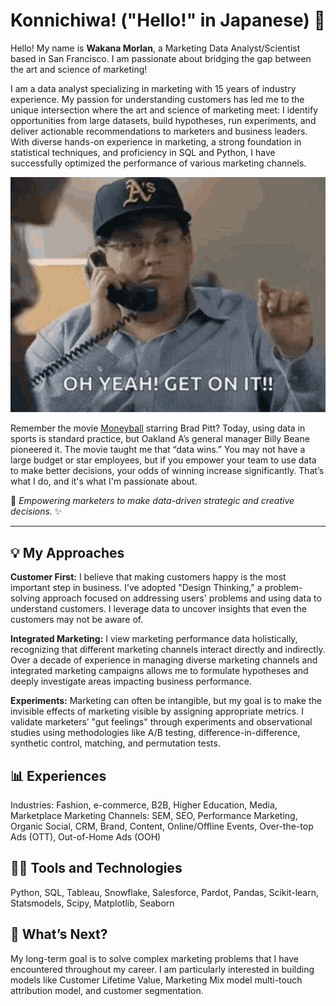 # Konnichiwa! ("Hello!" in Japanese) 👋
Hello! My name is **Wakana Morlan**, a Marketing Data Analyst/Scientist based in San Francisco. I am passionate about bridging the gap between the art and science of marketing!

I am a data analyst specializing in marketing with 15 years of industry experience. My passion for understanding customers has led me to the unique intersection where the art and science of marketing meet: I identify opportunities from large datasets, build hypotheses, run experiments, and deliver actionable recommendations to marketers and business leaders. With diverse hands-on experience in marketing, a strong foundation in statistical techniques, and proficiency in SQL and Python, I have successfully optimized the performance of various marketing channels.


![moneyball](/images/yes-success.gif)

Remember the movie [Moneyball](https://www.imdb.com/title/tt1210166/) starring Brad Pitt? Today, using data in sports is standard practice, but Oakland A’s general manager Billy Beane pioneered it. The movie taught me that “data wins.” You may not have a large budget or star employees, but if you empower your team to use data to make better decisions, your odds of winning increase significantly. That’s what I do, and it's what I'm passionate about.

🌈 *Empowering marketers to make data-driven strategic and creative decisions.* ✨

---

## 💡 My Approaches
**Customer First:**
I believe that making customers happy is the most important step in business. I’ve adopted "Design Thinking," a problem-solving approach focused on addressing users' problems and using data to understand customers. I leverage data to uncover insights that even the customers may not be aware of.

**Integrated Marketing:**
I view marketing performance data holistically, recognizing that different marketing channels interact directly and indirectly. Over a decade of experience in managing diverse marketing channels and integrated marketing campaigns allows me to formulate hypotheses and deeply investigate areas impacting business performance.

**Experiments:**
Marketing can often be intangible, but my goal is to make the invisible effects of marketing visible by assigning appropriate metrics. I validate marketers’ "gut feelings" through experiments and observational studies using methodologies like A/B testing, difference-in-difference, synthetic control, matching, and permutation tests.


## 📊 Experiences
Industries: Fashion, e-commerce, B2B, Higher Education, Media, Marketplace
Marketing Channels: SEM, SEO, Performance Marketing, Organic Social, CRM, Brand, Content, Online/Offline Events, Over-the-top Ads (OTT), Out-of-Home Ads (OOH)


## 👩‍💻 Tools and Technologies
Python, SQL, Tableau, Snowflake, Salesforce, Pardot, Pandas, Scikit-learn, Statsmodels, Scipy, Matplotlib, Seaborn

## 🚀 What’s Next?
My long-term goal is to solve complex marketing problems that I have encountered throughout my career. I am particularly interested in building models like Customer Lifetime Value, Marketing Mix model multi-touch attribution model,  and customer segmentation.


